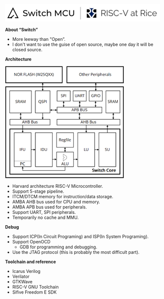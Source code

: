 ![logo.jpg](assets/8142a6add55f63fdd94fdc8ff9270032a613b851.jpg)

**About “Switch”**

- More leeway
   than "Open”.
- I don't want to
   use the guise of open source, maybe one day it will be closed source.

**Architecture**

<img title="" src="assets/c0fe97ffedcd61249821d7dc594465ec1c627129.png" alt="archi.png" width="387" data-align="center">

- Harvard
   architecture RISC-V Microcontroller.
- Support 5-stage
   pipeline.
- ITCM/DTCM
   memory for instruction/data storage.
- AMBA AHB bus
   used for CPU and memory.
- AMBA APB bus
   used for peripherals.
- Support UART,
   SPI peripherals.
- Temporarily no
   cache and MMU.

**Debug**

- Support ICP(In
   Circuit Programing) and ISP(In System Programing).
- Support OpenOCD
  + GDB for programming and debugging.
- Use the JTAG
   protocol (this is probably the most difficult part).

**Toolchain and reference**

- Icarus Verilog
- Verilator
- GTKWave
- RISC-V GNU
   Toolchain
- Sifive Freedom
   E SDK
